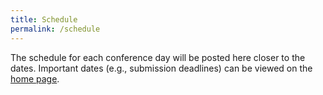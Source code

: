 ```yaml
---
title: Schedule
permalink: /schedule
---
```


The schedule for each conference day will be posted here closer to the dates. Important dates (e.g., submission deadlines) can be viewed on the [home page](/#important-dates).
